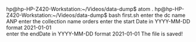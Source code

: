 
hp@hp-HP-Z420-Workstation:~/Videos/data-dump$ atom .
hp@hp-HP-Z420-Workstation:~/Videos/data-dump$ bash first.sh
enter the dc name 
ANP
enter the collection name
orders
enter the start Date in YYYY-MM-DD format
2021-01-01  
enter the endDate in YYYY-MM-DD format
2021-01-01
The file is saved!



